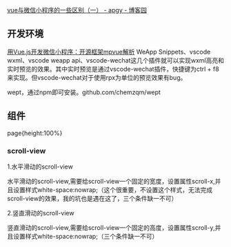 
[vue与微信小程序的一些区别（一） - apgy - 博客园](https://www.cnblogs.com/apgy/p/8117723.html)

## 开发环境
[用Vue.js开发微信小程序：开源框架mpvue解析](https://mp.weixin.qq.com/s/fY3HMV__wiXLF1G2pOCBaA)
WeApp Snippets、vscode wxml、vscode weapp api、vscode-wechat这几个插件就可以实现wxml高亮和实时预览的效果。其中实时预览是通过vscode-wechat插件，快捷键为ctrl + f8来实现。但vscode-wechat对于使用rpx为单位的预览效果有bug。

wept，通过npm即可安装。github.com/chemzqm/wept

## 组件
page{height:100%}
### scroll-view
1.水平滑动的scroll-view

水平滑动的scroll-view,需要给scroll-view一个固定的宽度，设置属性scroll-x,并且设置样式white-space:nowrap;（这个很重要，不设置这个样式，无法完成scroll-view的效果，我的坑也是遇在这了，三个条件缺一不可）

2.竖直滑动的scroll-view

竖直滑动的scroll-view,需要给scroll-view一个固定的高度，设置属性scroll-y,并且设置样式white-space:nowrap;（三个条件缺一不可）

## 
